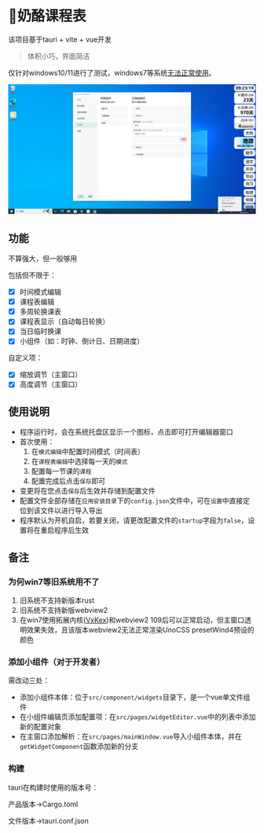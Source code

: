 # 🧀奶酪课程表

该项目基于tauri + vite + vue开发

> 体积小巧，界面简洁

仅针对windows10/11进行了测试，windows7等系统[无法正常使用](#why-not-win7)。

![screenshot1](./readme-assets/screenshot1.png)

## 功能

不算强大，但一般够用

包括但不限于：

- [x] 时间模式编辑
- [x] 课程表编辑
- [x] 多周轮换课表
- [x] 课程表显示（自动每日轮换）
- [x] 当日临时换课
- [x] 小组件（如：时钟、倒计日、日期进度）

自定义项：

- [x] 缩放调节（主窗口）
- [x] 高度调节（主窗口）

## 使用说明

- 程序运行时，会在系统托盘区显示一个图标，点击即可打开编辑器窗口
- 首次使用：
  1. 在`模式编辑`中配置时间模式（时间表）
  2. 在`课程表编辑`中选择每一天的`模式`
  3. 配置每一节课的`课程`
  4. 配置完成后点击`保存`即可
- 变更将在您点击`保存`后生效并存储到配置文件
- 配置文件全部存储在`应用安装目录`下的`config.json`文件中，可在`设置`中直接定位到该文件以进行导入导出
- 程序默认为开机自启，若要关闭，请更改配置文件的`startup`字段为`false`，设置将在重启程序后生效

## 备注

### 为何win7等旧系统用不了 <span id="why-not-win7"></span>

1. 旧系统不支持新版本rust
2. 旧系统不支持新版webview2
3. 在win7使用拓展内核([VxKex](https://github.com/YuZhouRen86/VxKex-NEXT/releases/tag/1.1.3.1584))和webview2 109后可以正常启动，但主窗口透明效果失效，且该版本webview2无法正常渲染UnoCSS presetWind4预设的颜色

### 添加小组件（对于开发者）

需改动三处：

- 添加小组件本体：位于`src/component/widgets`目录下，是一个vue单文件组件
- 在小组件编辑页添加配置项：在`src/pages/widgetEditor.vue`中的列表中添加新的配置对象
- 在主窗口添加解析：在`src/pages/mainWindow.vue`导入小组件本体，并在`getWidgetComponent`函数添加新的分支

### 构建

tauri在构建时使用的版本号：

产品版本->Cargo.toml

文件版本->tauri.conf.json
